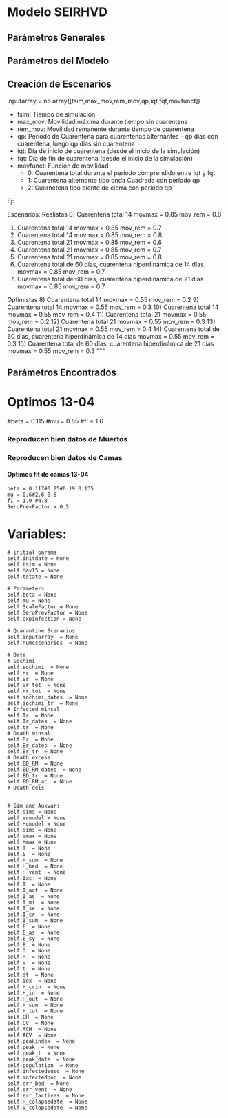 # Modelo SEIRHVD

## Parámetros Generales


## Parámetros del Modelo


## Creación de Escenarios


inputarray = np.array([tsim,max_mov,rem_mov,qp,iqt,fqt,movfunct])

* tsim: Tiempo de simulación
* max_mov: Movilidad máxima durante tiempo sin cuarentena
* rem_mov: Movilidad remanente durante tiempo de cuarentena
* qp: Periodo de Cuarentena para cuarentenas alternantes - qp días con cuarentena, luego qp días sin cuarentena
* iqt: Día de inicio de cuarentena (desde el inicio de la simulación)
* fqt: Día de fin de cuarentena (desde el inicio de la simulación)
* movfunct: Función de movilidad
    * 0: Cuarentena total durante el período comprendido entre iqt y fqt
    * 1: Cuarentena alternante tipo onda Cuadrada con período qp
    * 2: Cuarnetena tipo diente de cierra con período qp

Ej: 

Escenarios:
Realistas
0) Cuarentena total 14 movmax = 0.85 mov_rem = 0.6
1) Cuarentena total 14 movmax = 0.85 mov_rem = 0.7
2) Cuarentena total 14 movmax = 0.85 mov_rem = 0.8
3) Cuarentena total 21 movmax = 0.85 mov_rem = 0.6
4) Cuarentena total 21 movmax = 0.85 mov_rem = 0.7
5) Cuarentena total 21 movmax = 0.85 mov_rem = 0.8
6) Cuarentena total de 60 días, cuarentena hiperdinámica de 14 días movmax = 0.85 mov_rem = 0.7
7) Cuarentena total de 60 días, cuarentena hiperdinámica de 21 días movmax = 0.85 mov_rem = 0.7

Optimistas
8) Cuarentena total 14 movmax = 0.55 mov_rem = 0.2
9) Cuarentena total 14 movmax = 0.55 mov_rem = 0.3
10) Cuarentena total 14 movmax = 0.55 mov_rem = 0.4
11) Cuarentena total 21 movmax = 0.55 mov_rem = 0.2
12) Cuarentena total 21 movmax = 0.55 mov_rem = 0.3
13) Cuarentena total 21 movmax = 0.55 mov_rem = 0.4
14) Cuarentena total de 60 días, cuarentena hiperdinámica de 14 días movmax = 0.55 mov_rem = 0.3
15) Cuarentena total de 60 días, cuarentena hiperdinámica de 21 días movmax = 0.55 mov_rem = 0.3
""" 



## Parámetros Encontrados
# Optimos 13-04
#beta = 0.115
#mu = 0.85
#fI = 1.6 



### Reproducen bien datos de Muertos


### Reproducen bien datos de Camas
#### Optimos fit de camas 13-04
    beta = 0.117#0.25#0.19 0.135
    mu = 0.6#2.6 0.6
    fI = 1.9 #4.8
    SeroPrevFactor = 0.5


# Variables:
    # initial params
    self.initdate = None
    self.tsim = None
    self.May15 = None
    self.tstate = None

    # Parameters
    self.beta = None
    self.mu = None
    self.ScaleFactor = None
    self.SeroPrevFactor = None
    self.expinfection = None

    # Quarantine Scenarios
    self.inputarray  = None 
    self.numescenarios  = None 

    # Data
    # Sochimi
    self.sochimi  = None 
    self.Hr  = None 
    self.Vr  = None  
    self.Vr_tot  = None 
    self.Hr_tot  = None  
    self.sochimi_dates  = None 
    self.sochimi_tr  = None 
    # Infected minsal
    self.Ir  = None 
    self.Ir_dates  = None 
    self.tr  = None 
    # Death minsal
    self.Br  = None 
    self.Br_dates  = None 
    self.Br_tr  = None 
    # Death excess
    self.ED_RM  = None 
    self.ED_RM_dates  = None 
    self.ED_tr  = None 
    self.ED_RM_ac  = None 
    # Death deis 


    # Sim and Auxvar:
    self.sims = None  
    self.Vcmodel = None  
    self.Hcmodel = None  
    self.sims = None  
    self.Vmax = None  
    self.Hmax = None  
    self.T  = None 
    self.S  = None
    self.H_sum  = None
    self.H_bed  = None
    self.H_vent  = None
    self.Iac  = None
    self.I  = None
    self.I_act  = None
    self.I_as  = None
    self.I_mi  = None
    self.I_se  = None
    self.I_cr  = None
    self.I_sum  = None
    self.E  = None
    self.E_as  = None
    self.E_sy  = None
    self.B  = None
    self.D  = None
    self.R  = None
    self.V  = None
    self.t  = None
    self.dt  = None
    self.idx  = None
    self.H_crin  = None
    self.H_in  = None
    self.H_out  = None
    self.H_sum  = None
    self.H_tot  = None
    self.CH  = None
    self.CV  = None
    self.ACH  = None
    self.ACV  = None
    self.peakindex  = None
    self.peak  = None
    self.peak_t  = None
    self.peak_date  = None
    self.population  = None
    self.infectedsusc  = None
    self.infectedpop  = None
    self.err_bed  = None
    self.err_vent  = None
    self.err_Iactives  = None
    self.H_colapsedate  = None
    self.V_colapsedate  = None